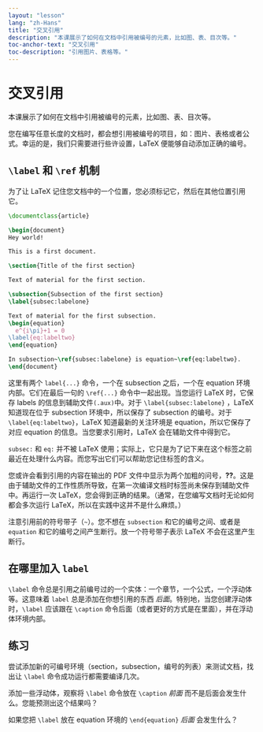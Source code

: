 ```yaml
---
layout: "lesson"
lang: "zh-Hans"
title: "交叉引用"
description: "本课展示了如何在文档中引用被编号的元素，比如图、表、目次等。"
toc-anchor-text: "交叉引用"
toc-description: "引用图片、表格等。"
---
```


# 交叉引用

<span
  class="summary">本课展示了如何在文档中引用被编号的元素，比如图、表、目次等。</span>

您在编写任意长度的文档时，都会想引用被编号的项目，如：图片、表格或者公式。幸运的是，我们只需要进行些许设置，LaTeX 便能够自动添加正确的编号。

## `\label` 和 `\ref` 机制

为了让 LaTeX 记住您文档中的一个位置，您必须标记它，然后在其他位置引用它。

```latex
\documentclass{article}

\begin{document}
Hey world!

This is a first document.

\section{Title of the first section}

Text of material for the first section.

\subsection{Subsection of the first section}
\label{subsec:labelone}

Text of material for the first subsection.
\begin{equation}
  e^{i\pi}+1 = 0
\label{eq:labeltwo}
\end{equation}

In subsection~\ref{subsec:labelone} is equation~\ref{eq:labeltwo}.
\end{document}
```

这里有两个 `label{...}` 命令，一个在 subsection 之后，一个在 equation 环境内部。它们在最后一句的 `\ref{...}` 命令中一起出现。当您运行 LaTeX 时，它保存 labels 的信息到辅助文件`(.aux)`中。对于 `\label{subsec:labelone}` ，LaTeX 知道现在位于 subsection 环境中，所以保存了 subsection 的编号。对于 `\label{eq:labeltwo}`，LaTeX 知道最新的关注环境是 equation，所以它保存了对应 equation 的信息。当您要求引用时，LaTeX 会在辅助文件中得到它。

`subsec:` 和 `eq:` 并不被 LaTeX 使用；实际上，它只是为了记下来在这个标签之前最近在处理什么内容。而您写出它们可以帮助您记住标签的含义。

您或许会看到引用的内容在输出的 PDF 文件中显示为两个加粗的问号，**??**。这是由于辅助文件的工作性质所导致，在第一次编译文档时标签尚未保存到辅助文件中。再运行一次 LaTeX，您会得到正确的结果。（通常，在您编写文档时无论如何都会多次运行 LaTeX，所以在实践中这并不是什么麻烦。）

注意引用前的符号带子（`~`）。您不想在 `subsection` 和它的编号之间、或者是 `equation` 和它的编号之间产生断行。放一个符号带子表示 LaTeX 不会在这里产生断行。

## 在哪里加入 `label`

`\label` 命令总是引用之前编号过的一个实体：一个章节，一个公式，一个浮动体等。这意味着 `label` 总是添加在你想引用的东西 _后面_。特别地，当您创建浮动体时，`\label` 应该跟在 `\caption` 命令后面（或者更好的方式是在里面），并在浮动体环境内部。

## 练习

尝试添加新的可编号环境（section，subsection，编号的列表）来测试文档，找出让 `\label` 命令成功运行都需要编译几次。

添加一些浮动体，观察将 `\label` 命令放在 `\caption` _前面_ 而不是后面会发生什么。您能预测出这个结果吗？

如果您把 `\label` 放在 equation 环境的 `\end{equation}` _后面_ 会发生什么？
